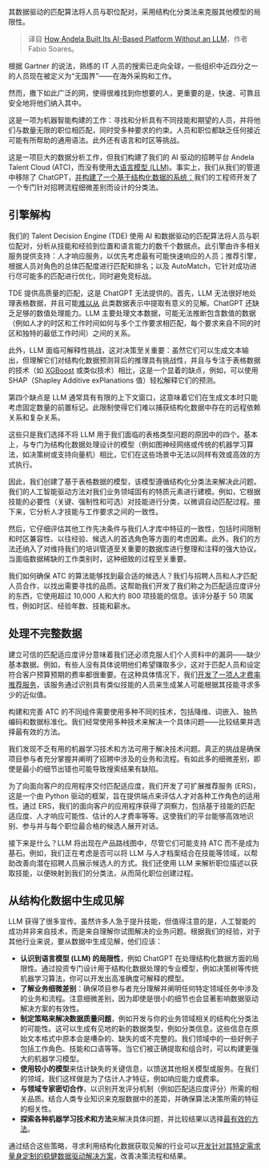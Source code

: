 
<!--
title: Andela如何在没有LLM的情况下构建其基于AI的平台
cover: https://cdn.thenewstack.io/media/2024/05/9f8e81f1-talent.jpg
-->

其数据驱动的匹配算法将人员与职位配对，采用结构化分类法来克服其他模型的局限性。

> 译自 [How Andela Built Its AI-Based Platform Without an LLM](https://thenewstack.io/how-andela-built-its-ai-based-platform-without-an-llm/)，作者 Fabio Soares。

根据 Gartner 的说法，熟练的 IT 人员的搜索已走向全球，一些组织中近四分之一的人员现在被定义为“无国界”——在海外采购和工作。

然而，撒下如此广泛的网，使得很难找到你想要的人，更重要的是，快速、可靠且安全地将他们纳入其中。

这是一项为机器智能构建的工作：寻找和分析具有不同技能和期望的人员，并将他们与数量无限的职位相匹配，同时受多种要求的约束。人员和职位都缺乏任何接近可能有所帮助的通用语法。此外还有语言和时区等挑战。

这是一项巨大的数据分析工作，但我们构建了我们的 AI 驱动的招聘平台 Andela Talent Cloud (ATC)，而没有使用[大语言模型 (LLM)](https://roadmap.sh/guides/introduction-to-llms)。事实上，我们从我们的管道中移除了 ChatGPT，[并构建了一个基于结构化数据的系统：](https://thenewstack.io/7-tips-for-building-fast-scalable-cost-efficient-streaming-data-pipelines/)我们的工程师开发了一个专门针对招聘流程细微差别而设计的分类法。

## 引擎解构

我们的 Talent Decision Engine (TDE) 使用 AI 和数据驱动的匹配算法将人员与职位配对，分析从技能和经验到位置和语言能力的数千个数据点。此引擎由许多相关服务提供支持：人才响应服务，以优先考虑最有可能快速响应的人员；推荐引擎，根据人员对角色的总体匹配度进行匹配和排名；以及 AutoMatch，它针对成功进行尽可能多的匹配进行优化，同时避免竞标战。

TDE 提供高质量的匹配，这是 ChatGPT 无法提供的。首先，LLM 无法很好地处理表格数据，并且可能[难以从](https://thenewstack.io/machine-learning-still-struggles-to-extract-meaning-from-language/) 此类数据表示中提取有意义的见解。ChatGPT 还缺乏足够的数值处理能力。LLM 主要处理文本数据，可能无法推断包含数值的数据（例如人才的时区和工作时间如何与多个工作要求相匹配，每个要求来自不同的时区和独特的最低工作时间）之间的关系。

此外，LLM 面临可解释性挑战，这对决策至关重要：虽然它们可以生成文本输出，但理解它们对结构化数据预测背后的推理具有挑战性，并且与专注于表格数据的技术（如 [XGBoost](https://www.nvidia.com/en-us/glossary/xgboost/) 或类似技术）相比，这是一个显着的缺点，例如，可以使用 SHAP（Shapley Additive exPlanations 值）轻松解释它们的预测。

第四个缺点是 LLM 通常具有有限的上下文窗口，这意味着它们在生成文本时只能考虑固定数量的前置标记。此限制使得它们难以捕获结构化数据中存在的远程依赖关系和复杂关系。

这些只是我们选择不将 LLM 用于我们面临的表格类型问题的原因中的四个。基本上，与专门为结构化数据处理设计的模型（例如图神经网络或传统的机器学习算法，如决策树或支持向量机）相比，它们在这些场景中无法以同样有效或高效的方式执行。

因此，我们创建了基于表格数据的模型，该模型遵循结构化分类法来解决此问题。我们的人工智能驱动方法对我们业务领域固有的特质元素进行建模。例如，它根据技能的必要性（关键、强制性和可选）对技能进行分类，以微调自动匹配过程。接下来，它分析人才技能与工作要求之间的一致性。

然后，它仔细评估其他工作先决条件与我们人才库中特征的一致性，包括时间限制和时区兼容性、以往经验、候选人的首选角色等方面的考虑因素。此外，我们的方法还纳入了对维持我们的培训管道至关重要的数据库进行整理和注释的强大协议。当面临数据稀缺的工作类别时，这种细致的过程至关重要。

我们如何确保 ATC 的算法能够找到最合适的候选人？我们与招聘人员和人才匹配人员合作，以找出需要寻找的品质。这帮助我们开发了我们称之为匹配适应度评分的东西，它使用超过 10,000 人和大约 800 项技能的信息。该评分基于 50 项属性，例如时区、经验年数、技能和薪水。

## 处理不完整数据

建立可信的匹配适应度评分意味着我们还必须克服人们个人资料中的漏洞——缺少基本数据。例如，有些人没有具体说明他们希望赚取多少，这对于匹配人员和设定符合客户预算预期的费率都很重要。在这种具体情况下，我们[开发了一项人才费率推荐服务](https://thenewstack.io/hbcus-can-become-a-key-source-of-software-development-talent/)，该服务通过识别具有类似技能的人员来生成某人可能根据其技能寻求多少的近似值。

构建和完善 ATC 的不同组件需要使用多种不同的技术，包括降维、词嵌入、独热编码和数据标准化。我们经常使用多种技术来解决一个具体问题——比较结果并选择最有效的方法。

我们发现不乏有用的机器学习技术和方法可用于解决技术问题。真正的挑战是确保项目参与者充分掌握并阐明了招聘中涉及的业务和流程。有如此多的细微差别，即使是最小的细节出错也可能导致搜索结果有缺陷。

为了向面向客户的应用程序交付匹配适应度，我们开发了可扩展推荐服务 (ERS)，这是一个由 Python 驱动的框架，旨在提供端点来评估人才对各种工作角色的适用性。通过 ERS，我们的面向客户的应用程序获得了洞察力，包括基于技能的匹配适应度、人才响应可能性、估计的人才费率等等。这使我们的平台能够高效地识别、参与并与每个职位最合格的候选人展开对话。

接下来是什么？LLM 将出现在产品路线图中，尽管它们可能支持 ATC 而不是成为基石。例如，我们正在考虑是否可以将 LLM 与人才档案结合在技能等领域，以帮助改善向潜在招聘人员展示候选人的方式。我们还使用 LLM 来解析职位描述以获取技能，以便映射到我们的分类法，从而简化职位创建过程。

## 从结构化数据中生成见解

LLM 获得了很多宣传。虽然许多人急于提升技能，但值得注意的是，人工智能的成功并非来自技术，而是来自理解你试图解决的业务问题。根据我们的经验，对于其他行业来说，要从数据中生成见解，他们应该：

* **认识到语言模型 (LLM) 的局限性**，例如 ChatGPT 在处理结构化数据方面的局限性。通过投资专门设计用于结构化数据处理的专业模型，例如决策树等传统机器学习算法，你可以开发出高准确度可解释的模型。
* **了解业务细微差别**：确保项目参与者充分理解并阐明任何特定领域任务中涉及的业务和流程。注意细微差别，因为即使是很小的细节也会显著影响数据驱动解决方案的有效性。
* **制定策略来解决数据质量问题**，例如开发与你的业务领域相关的结构化分类法的可能性。这可以生成有见地的新的数据类型，例如分类信息，这些信息在原始文本格式中原本会是嘈杂的、缺失的或不完整的。我们领域中的一些好例子包括工作角色、技能和口语等等。当它们被正确提取和组合时，可以构建更强大的机器学习模型。
* **使用较小的模型**来估计缺失的关键信息，以馈送其他相关模型或服务。在我们的领域，我们这样做是为了估计人才特征，例如响应能力或费率。
* **与领域专家密切合作**，以识别开发评分机制（例如匹配适应度评分）所需的相关品质。结合人类专业知识来克服数据中的差距，并确保算法决策所需的特征的相关性。
* **探索各种机器学习技术和方法**来解决具体问题，并比较结果以选择[最有效的方法](https://thenewstack.io/how-solving-the-multi-armed-bandit-problem-can-move-machine-learning-forward/)。

通过结合这些策略，寻求利用结构化数据获取见解的行业可以[开发针对其特定需求量身定制的稳健数据驱动解决方案](https://thenewstack.io/ai-engineering-what-developers-need-to-think-about-in-2024/)，改善决策流程和结果。
